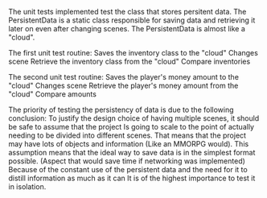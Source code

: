 The unit tests implemented test the class that stores persitent data.
The PersistentData is a static class responsible for saving data and retrieving it later on even after changing scenes.
The PersistentData is almost like a "cloud".

The first unit test routine:
Saves the inventory class to the "cloud"
Changes scene
Retrieve the inventory class from the "cloud"
Compare inventories

The second unit test routine:
Saves the player's money amount to the "cloud"
Changes scene
Retrieve the player's money amount from the "cloud"
Compare amounts

The priority of testing the persistency of data is due to the following conclusion:
To justify the design choice of having multiple scenes, it should be safe to assume that the project
Is going to scale to the point of actually needing to be divided into different scenes.
That means that the project may have lots of objects and information (Like an MMORPG would).
This assumption means that the ideal way to save data is in the simplest format possible. 
(Aspect that would save time if networking was implemented)
Because of the constant use of the persistent data and the need for it to distill information as much as it can
It is of the highest importance to test it in isolation.

